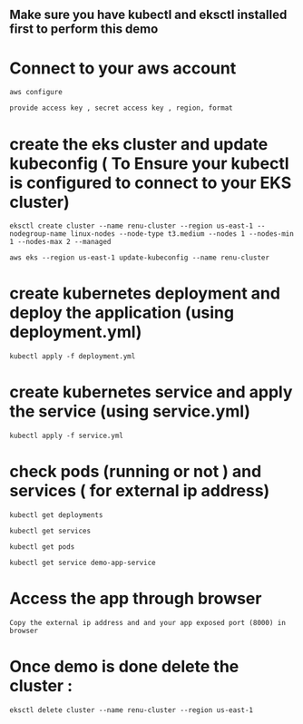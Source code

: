 ## Make sure you have kubectl and eksctl installed first to perform this demo

# Connect to your aws account 
```
aws configure

provide access key , secret access key , region, format
```
# create the eks cluster and update kubeconfig ( To Ensure your kubectl is configured to connect to your EKS cluster)

```
eksctl create cluster --name renu-cluster --region us-east-1 --nodegroup-name linux-nodes --node-type t3.medium --nodes 1 --nodes-min 1 --nodes-max 2 --managed

aws eks --region us-east-1 update-kubeconfig --name renu-cluster

```

# create kubernetes deployment and deploy the application  (using deployment.yml)

```
kubectl apply -f deployment.yml

```

# create kubernetes service and apply the service (using service.yml)

```
kubectl apply -f service.yml
```

# check pods (running or not ) and services ( for external ip address)

```
kubectl get deployments

kubectl get services

kubectl get pods

kubectl get service demo-app-service

```

# Access the app through browser

```
Copy the external ip address and and your app exposed port (8000) in browser

```

# Once demo is done delete the cluster :

```
eksctl delete cluster --name renu-cluster --region us-east-1

```
